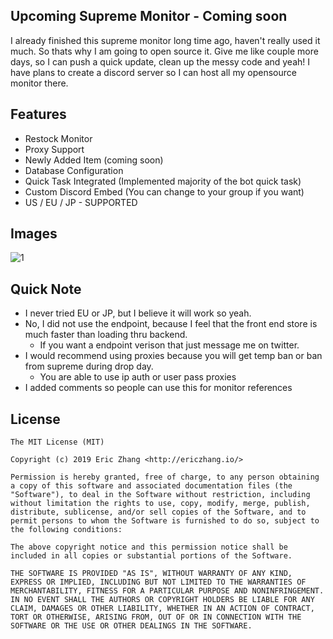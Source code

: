 ## Upcoming Supreme Monitor - Coming soon

I already finished this supreme monitor long time ago, haven't really used it much. So thats why I am going to open source it.
Give me like couple more days, so I can push a quick update, clean up the messy code and yeah! I have plans to create a discord server so I can host all my opensource monitor there.

## Features

- Restock Monitor
- Proxy Support
- Newly Added Item (coming soon)
- Database Configuration
- Quick Task Integrated (Implemented majority of the bot quick task)
- Custom Discord Embed (You can change to your group if you want)
- US / EU / JP - SUPPORTED

## Images

![1](https://i.imgur.com/SvubPRR.png)

## Quick Note

- I never tried EU or JP, but I believe it will work so yeah.
- No, I did not use the endpoint, because I feel that the front end store is much faster than loading thru backend.
  - If you want a endpoint verison that just message me on twitter.
- I would recommend using proxies because you will get temp ban or ban from supreme during drop day.
  - You are able to use ip auth or user pass proxies
- I added comments so people can use this for monitor references

## License

```
The MIT License (MIT)

Copyright (c) 2019 Eric Zhang <http://ericzhang.io/>

Permission is hereby granted, free of charge, to any person obtaining a copy of this software and associated documentation files (the "Software"), to deal in the Software without restriction, including without limitation the rights to use, copy, modify, merge, publish, distribute, sublicense, and/or sell copies of the Software, and to permit persons to whom the Software is furnished to do so, subject to the following conditions:

The above copyright notice and this permission notice shall be included in all copies or substantial portions of the Software.

THE SOFTWARE IS PROVIDED "AS IS", WITHOUT WARRANTY OF ANY KIND, EXPRESS OR IMPLIED, INCLUDING BUT NOT LIMITED TO THE WARRANTIES OF MERCHANTABILITY, FITNESS FOR A PARTICULAR PURPOSE AND NONINFRINGEMENT. IN NO EVENT SHALL THE AUTHORS OR COPYRIGHT HOLDERS BE LIABLE FOR ANY CLAIM, DAMAGES OR OTHER LIABILITY, WHETHER IN AN ACTION OF CONTRACT, TORT OR OTHERWISE, ARISING FROM, OUT OF OR IN CONNECTION WITH THE SOFTWARE OR THE USE OR OTHER DEALINGS IN THE SOFTWARE.
```
